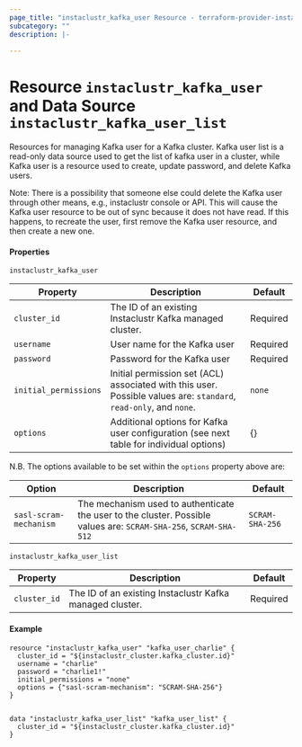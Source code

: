```yaml
---
page_title: "instaclustr_kafka_user Resource - terraform-provider-instaclustr"
subcategory: ""
description: |-
  
---
```


# Resource  `instaclustr_kafka_user` and Data Source `instaclustr_kafka_user_list`                             
Resources for managing Kafka user for a Kafka cluster. 
Kafka user list is a read-only data source used to get the list of kafka user in a cluster, 
while Kafka user is a resource used to create, update password, and delete Kafka users.

Note: There is a possibility that someone else could delete the Kafka user through other means, e.g., instaclustr console or API.
This will cause the Kafka user resource to be out of sync because it does not have read.
If this happens, to recreate the user, first remove the Kafka user resource, and then create a new one.

#### Properties
`instaclustr_kafka_user`

Property | Description | Default
---------|-------------|--------
`cluster_id`|The ID of an existing Instaclustr Kafka managed cluster. |Required
`username`|User name for the Kafka user|Required
`password`|Password for the Kafka user|Required
`initial_permissions`|Initial permission set (ACL) associated with this user. Possible values are: `standard`, `read-only`, and `none`. | `none`
`options`|Additional options for Kafka user configuration (see next table for individual options)|{}

N.B. The options available to be set within the `options` property above are:

Option | Description | Default
-------|-------------|--------
`sasl-scram-mechanism`|The mechanism used to authenticate the user to the cluster. Possible values are: `SCRAM-SHA-256`, `SCRAM-SHA-512`|`SCRAM-SHA-256`

`instaclustr_kafka_user_list`

Property | Description | Default
---------|-------------|--------
`cluster_id`|The ID of an existing Instaclustr Kafka managed cluster. |Required

#### Example
```
resource "instaclustr_kafka_user" "kafka_user_charlie" {
  cluster_id = "${instaclustr_cluster.kafka_cluster.id}"
  username = "charlie"
  password = "charlie1!"
  initial_permissions = "none"
  options = {"sasl-scram-mechanism": "SCRAM-SHA-256"}
}


data "instaclustr_kafka_user_list" "kafka_user_list" {
  cluster_id = "${instaclustr_cluster.kafka_cluster.id}"
}
```
